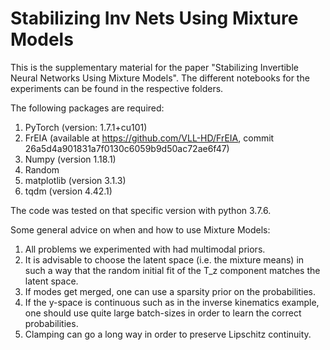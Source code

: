 # Stabilizing Inv Nets Using Mixture Models

This is the supplementary material for the paper "Stabilizing Invertible Neural Networks Using Mixture Models". The different notebooks for the experiments can be found in the respective folders. 

The following packages are required: 

1) PyTorch (version: 1.7.1+cu101)
2) FrEIA (available at https://github.com/VLL-HD/FrEIA, commit 26a5d4a901831a7f0130c6059b9d50ac72ae6f47) 
3) Numpy (version 1.18.1)
4) Random
5) matplotlib (version 3.1.3)
6) tqdm (version 4.42.1)

The code was tested on that specific version with python 3.7.6.

Some general advice on when and how to use Mixture Models:

1) All problems we experimented with had multimodal priors.
2) It is advisable to choose the latent space (i.e. the mixture means) in such a way that the random initial fit of the T_z component matches the latent space.
3) If modes get merged, one can use a sparsity prior on the probabilities.
4) If the y-space is continuous such as in the inverse kinematics example, one should use quite large batch-sizes in order to learn the correct probabilities.
5) Clamping can go a long way in order to preserve Lipschitz continuity.

